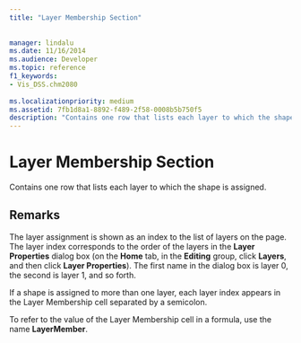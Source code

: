 ```yaml
---
title: "Layer Membership Section"
 
 
manager: lindalu
ms.date: 11/16/2014
ms.audience: Developer
ms.topic: reference
f1_keywords:
- Vis_DSS.chm2080
 
ms.localizationpriority: medium
ms.assetid: 7fb1d8a1-8892-f489-2f58-0008b5b750f5
description: "Contains one row that lists each layer to which the shape is assigned."
---
```


# Layer Membership Section

Contains one row that lists each layer to which the shape is assigned.
  
## Remarks

The layer assignment is shown as an index to the list of layers on the page. The layer index corresponds to the order of the layers in the **Layer Properties** dialog box (on the **Home** tab, in the **Editing** group, click **Layers**, and then click **Layer Properties**). The first name in the dialog box is layer 0, the second is layer 1, and so forth.
  
If a shape is assigned to more than one layer, each layer index appears in the Layer Membership cell separated by a semicolon.
  
To refer to the value of the Layer Membership cell in a formula, use the name **LayerMember**.
  

